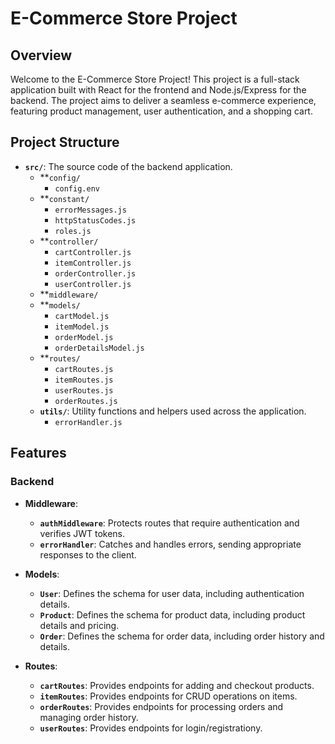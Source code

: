 # E-Commerce Store Project

## Overview

Welcome to the E-Commerce Store Project! This project is a full-stack application built with React for the frontend and Node.js/Express for the backend. The project aims to deliver a seamless e-commerce experience, featuring product management, user authentication, and a shopping cart.

## Project Structure

- **`src/`**: The source code of the backend application.
  - **`config/`
    - `config.env`
  - **`constant/`
    - `errorMessages.js`
    - `httpStatusCodes.js`
    - `roles.js`
  - **`controller/`
    - `cartController.js`
    - `itemController.js`
    - `orderController.js`
    - `userController.js`
  - **`middleware/`
  - **`models/`
    - `cartModel.js`
    - `itemModel.js`
    - `orderModel.js`
    - `orderDetailsModel.js`
  - **`routes/`
    - `cartRoutes.js`
    - `itemRoutes.js`
    - `userRoutes.js`
    - `orderRoutes.js`
  - **`utils/`**: Utility functions and helpers used across the application.
    - `errorHandler.js`


## Features

### Backend

- **Middleware**:
  - **`authMiddleware`**: Protects routes that require authentication and verifies JWT tokens.
  - **`errorHandler`**: Catches and handles errors, sending appropriate responses to the client.

- **Models**:
  - **`User`**: Defines the schema for user data, including authentication details.
  - **`Product`**: Defines the schema for product data, including product details and pricing.
  - **`Order`**: Defines the schema for order data, including order history and details.

- **Routes**:
  - **`cartRoutes`**: Provides endpoints for adding and checkout products.
  - **`itemRoutes`**: Provides endpoints for CRUD operations on items.
  - **`orderRoutes`**: Provides endpoints for processing orders and managing order history.
  - **`userRoutes`**: Provides endpoints for login/registrationy.


